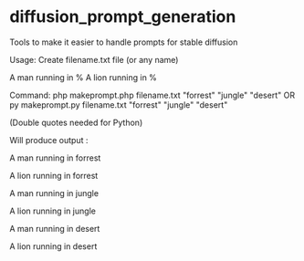 # diffusion_prompt_generation
Tools to make it easier to handle prompts for stable diffusion

Usage: 
Create filename.txt file (or any name)

A man running in %
A lion running in %

Command:
php makeprompt.php filename.txt "forrest" "jungle" "desert"
OR
py makeprompt.py filename.txt "forrest" "jungle" "desert"

(Double quotes needed for Python)

Will produce output :

A man running in forrest

A lion running in forrest

A man running in jungle

A lion running in jungle

A man running in desert

A lion running in desert
